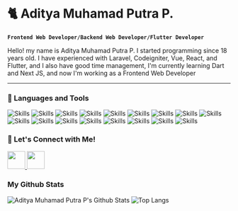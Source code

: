 # 🐈 Aditya Muhamad Putra P.

**`Frontend Web Developer/Backend Web Developer/Flutter Developer`**

Hello! my name is Aditya Muhamad Putra P. I started programming since 18 years old. I have experienced with Laravel, Codeigniter, Vue, React, and Flutter, and I also have good time management, I'm currently learning Dart and Next JS, and now I'm working as a Frontend Web Developer

---

### 🧰 Languages and Tools
<p>
  <img src="https://img.shields.io/badge/html-E34F26.svg?style=for-the-badge&logo=html5&logoColor=white" alt="Skills">
  <img src="https://img.shields.io/badge/css-1572B6.svg?style=for-the-badge&logo=css3&logoColor=white" alt="Skills">
  <img src="https://img.shields.io/badge/javascript-F7DF1E.svg?style=for-the-badge&logo=javascript&logoColor=white" alt="Skills">
  <img src="https://img.shields.io/badge/jquery-0769AD.svg?style=for-the-badge&logo=jquery&logoColor=white" alt="Skills">
  <img src="https://img.shields.io/badge/bootstrap-7952B3.svg?style=for-the-badge&logo=bootstrap&logoColor=white" alt="Skills">
  <img src="https://img.shields.io/badge/tailwindcss-06B6D4.svg?style=for-the-badge&logo=tailwindcss&logoColor=white" alt="Skills">
  <img src="https://img.shields.io/badge/sass-CC6699.svg?style=for-the-badge&logo=sass&logoColor=white" alt="Skills">
  <img src="https://img.shields.io/badge/react-61DAFB.svg?style=for-the-badge&logo=react&logoColor=white" alt="Skills">
  <img src="https://img.shields.io/badge/next-000000.svg?style=for-the-badge&logo=nextdotjs&logoColor=white" alt="Skills">
  <img src="https://img.shields.io/badge/vue-4FC08D.svg?style=for-the-badge&logo=vuedotjs&logoColor=white" alt="Skills">
  <img src="https://img.shields.io/badge/vuetify-1867C0.svg?style=for-the-badge&logo=vuetify&logoColor=white" alt="Skills">
  <img src="https://img.shields.io/badge/laravel-FF2D20.svg?style=for-the-badge&logo=laravel&logoColor=white" alt="Skills">
  <img src="https://img.shields.io/badge/redis-DC382D.svg?style=for-the-badge&logo=redis&logoColor=white" alt="Skills">
  <img src="https://img.shields.io/badge/codeigniter-EF4223.svg?style=for-the-badge&logo=codeigniter&logoColor=white" alt="Skills">
  <img src="https://img.shields.io/badge/firebase-FFCA28.svg?style=for-the-badge&logo=firebase&logoColor=white" alt="Skills">
  <img src="https://img.shields.io/badge/flutter-02569B.svg?style=for-the-badge&logo=flutter&logoColor=white" alt="Skills">
  <img src="https://img.shields.io/badge/figma-F24E1EB.svg?style=for-the-badge&logo=figma&logoColor=white" alt="Skills">
</p>

### 👋 Let's Connect with Me!

<p align="left">
  <a href="https://linkedin.com/in/aditya-muhamad-putra-p" rel="nofollow" target="_blank">
    <img src="https://cdn.jsdelivr.net/gh/devicons/devicon/icons/linkedin/linkedin-original.svg" width="40" />
  </a>
  <a href="https://instagram.com/dittmptrr27" rel="nofollow" target="_blank">
    <img src="https://upload.wikimedia.org/wikipedia/commons/thumb/9/95/Instagram_logo_2022.svg/1024px-Instagram_logo_2022.svg.png" width="40"/>
  </a>
</p>

### My Github Stats
![Aditya Muhamad Putra P's Github Stats](https://github-readme-stats.vercel.app/api?username=adityamputra27&show_icons=true&theme=gruvbox)
![Top Langs](https://github-readme-stats.vercel.app/api/top-langs/?username=adityamputra27&layout=compact&theme=gruvbox&langs_count=10)
